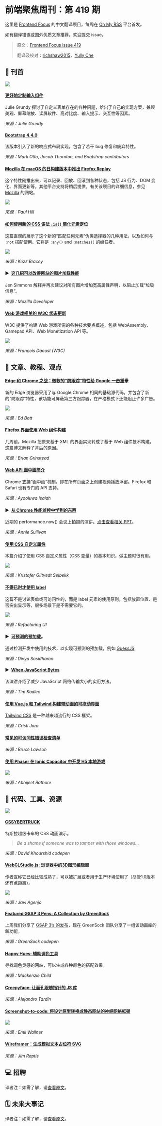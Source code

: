 # 前端聚焦周刊：第 419 期

这里是 [Frontend Focus](https://frontendfoc.us/latest) 的中文翻译项目，每周在 [Oh My RSS](https://ohmyrss.com/?fef) 平台首发。

如有翻译错误或国外优质文章推荐，欢迎提交 issue。

> 原文：[Frontend Focus issue 419](https://frontendfoc.us/issues/419)
> 
> 翻译及校对：[richshaw2015](https://github.com/richshaw2015)，[Yully Che](https://github.com/chechebecomestrong)

## 🚀 刊首

[![](https://res.cloudinary.com/cpress/image/upload/w_1280,e_sharpen:60/ct0dxrbrzqq69x1yorsa.jpg)](https://frontendfoc.us/link/80784/rss)

#### [更好地定制输入组件](https://frontendfoc.us/link/80784/rss "24ways.org")

Julie Grundy 探讨了自定义表单存在的各种问题，给出了自己的实现方案，兼顾美观、屏幕缩放、读屏软件、高对比度、输入提示、交互性等因素。

*来源：Julie Grundy*

#### [Bootstrap 4.4.0](https://frontendfoc.us/link/80725/rss "blog.getbootstrap.com")

该版本引入了新的响应式布局实现，包含了若干 bug 修复和废弃特性。

*来源：Mark Otto, Jacob Thornton, and Bootstrap contributors*

#### [Mozilla 在 macOS 的日构建版本中推出 Firefox Replay](https://frontendfoc.us/link/80726/rss "www.neowin.net")

这个特性刚推出来，可以记录、回放、回滚到各种状态，包括 JS 行为、DOM 变化、界面更新等。其他平台支持将稍后提供。有关该项目的详细信息，参见 [Mozilla](https://frontendfoc.us/link/80727/rss) 的网站。

![](https://cdn.neow.in/news/images/uploaded/2019/11/1574963979_hero-replay_story.jpg)

*来源：Paul Hill*

#### [如何使用新的 CSS 语法 `:is()` 简化元素定位](https://frontendfoc.us/link/80728/rss "webdesign.tutsplus.com")

这篇直观的展示了这个新的“匹配任何元素”伪类选择器的几种用法，以及如何与 `:not` 搭配使用。它将是 `:any()` and `:matches()` 的继任者。

![](https://cms-assets.tutsplus.com/uploads/users/30/posts/34223/image/is.jpg)

*来源：Kezz Bracey*

#### ▶  [这几招可以改善网站的图片加载性能](https://frontendfoc.us/link/80730/rss "www.youtube.com")

Jen Simmons 解释并再次建议对所有图片增加宽高属性声明，以阻止加载“垃圾信息”。

*来源：Mozilla Developer*

#### [Web 游戏相关的 W3C 状态更新](https://frontendfoc.us/link/80729/rss "www.w3.org")

W3C 提供了构建 Web 游戏所需的各种技术要点概述，包括 WebAssembly、Gamepad API、Web Monetization API 等。

![](https://www.w3.org/2018/12/games-workshop/media/webgames-thin-sm.jpg)

*来源：François Daoust (W3C)*

## 📙 文章、教程、观点

#### [Edge 和 Chrome 之战：微软的“防跟踪”特性给 Google 一击重拳](https://frontendfoc.us/link/80734/rss "www.zdnet.com")

新的 Edge 浏览器采用了与 Google Chrome 相同的基础源代码，并包含了新的“防跟踪”特性，该功能可屏蔽第三方跟踪器，在严格模式下还能阻止许多广告。

![](https://zdnet1.cbsistatic.com/hub/i/2019/11/22/0aa63385-3065-4979-9a06-74ce7a869135/tracking-prevention-details-per-site.jpg)

*来源：Ed Bott*

#### [Firefox 界面使用 Web 组件构建](https://frontendfoc.us/link/80735/rss "briangrinstead.com")

几周前，Mozilla 把原来基于 XML 的界面实现转成了基于 Web 组件技术构建。这篇博文解释了背后的原因。

*来源：Brian Grinstead*

#### [Web API 画中画简介](https://frontendfoc.us/link/80736/rss "css-tricks.com")

Chrome [支持](https://frontendfoc.us/link/80737/rss)“画中画”机制，即在所有页面之上创建视频播放浮窗。Firefox 和 Safari 也有专门的 API 支持。

*来源：Ayooluwa Isaiah*

#### ▶  [从 Chrome 性能监控中学到的东西](https://frontendfoc.us/link/80739/rss "www.youtube.com")

近期的 performance.now() 会议上拍摄的演讲。[点击查看相关 PPT](https://frontendfoc.us/link/80740/rss)。

*来源：Annie Sullivan*

#### [使用 CSS 自定义属性](https://frontendfoc.us/link/80785/rss "css.christmas")

本篇介绍了使用 CSS 自定义属性（CSS 变量）的基本知识，做主题时很有用。

![](https://images.unsplash.com/photo-1503387837-b154d5074bd2?w=1226&h=400&fit=crop&crop=edges)

*来源：Kristofer Giltvedt Selbekk*

#### [不得已时才使用 label](https://frontendfoc.us/link/80741/rss "refactoringui.com")

这篇不是讨论表单或可访问性的，而是 label 元素的使用原则，包括放置位置、是否突出显示等，很多场景下是不需要它的。

![](https://refactoring-ui.nyc3.cdn.digitaloceanspaces.com/previews/labels-are-a-last-resort-01.png)

*来源：Refactoring UI*

#### ▶  [可预测的预加载](https://frontendfoc.us/link/80742/rss "www.youtube.com")。

通过检测开发中使用的技术，以实现可预测的预加载，例如 [GuessJS](https://frontendfoc.us/link/80743/rss)

*来源：Divya Sasidharan*

#### ▶  [When JavaScript Bytes](https://frontendfoc.us/link/80744/rss "www.youtube.com")

该演讲介绍了减少 JavaScript 网络传输大小的实用方法。

*来源：Tim Kadlec*

#### [使用 Vue.js 和 Tailwind 构建带动画的可拖动界面](https://frontendfoc.us/link/80745/rss "www.binarcode.com")

[Tailwind CSS](https://frontendfoc.us/link/80746/rss) 是一种越来越流行的 CSS 框架。

*来源：Cristi Jora*

#### [常见的可访问性错误检查清单](https://frontendfoc.us/link/80748/rss "www.brucelawson.co.uk")

*来源：Bruce Lawson*

#### [使用 Phaser 在 Ionic Capacitor 中开发 H5 本地游戏](https://frontendfoc.us/link/80749/rss "medium.com")

![](https://miro.medium.com/max/660/1*M-P_SP8Pg1rWrdGb1HhE_Q.gif)

*来源：Abhijeet Rathore*

## 🔧 代码、工具、资源

[![](https://res.cloudinary.com/cpress/image/upload/w_1280,e_sharpen:60/v1575295325/jgavzhqfaxc3f54fkovu.png)](https://frontendfoc.us/link/80750/rss)

#### [CSSYBERTRUCK](https://frontendfoc.us/link/80750/rss "codepen.io")

特斯拉超级卡车的 CSS 动画演示。
> _Be a shame if someone was to tamper with those windows..._

*来源：David Khourshid codepen*

#### [WebGLStudio.js: 浏览器中的3D图形编辑器](https://frontendfoc.us/link/80751/rss "github.com")

作者宣称它已经比较成熟了，可以被扩展或者用于生产环境使用了（尽管1.0版本还有点距离）。

![](https://github.com/jagenjo/webglstudio.js/raw/master/press/images/interface.jpg)

*来源：Javi Agenjo*

#### [Featured GSAP 3 Pens: A Collection by GreenSock](https://frontendfoc.us/link/80752/rss "codepen.io")

上周我们分享了 [GSAP 3’s 的发布](https://frontendfoc.us/link/80753/rss)，现在 GreenSock 团队分享了一组该动画库的新功能。

*来源：GreenSock codepen*

#### [Happy Hues: 辅助调色工具](https://frontendfoc.us/link/80754/rss "www.happyhues.co")

寻找调色灵感的网站，可以生成各种颜色的搭配效果。

*来源：Mackenzie Child*

#### [Creepyface: 让面孔跟随指针的 JS 库](https://frontendfoc.us/link/80755/rss "creepyface.io")

*来源：Alejandro Tardín*

#### [Screenshot-to-code: 将设计原型转换成静态网站的神经网络框架](https://frontendfoc.us/link/80756/rss "github.com")

![](https://camo.githubusercontent.com/7aee7deacf38b8f9a2a230da4efbd96a96840b83/68747470733a2f2f692e696d6775722e636f6d2f4c446d6f4c4c562e706e67)

*来源：Emil Wallner*

#### [Wireframer：生成模拟文本占位符 SVG](https://frontendfoc.us/link/80757/rss "wireframer.netlify.com")

*来源：Jim Raptis*

## 💻 招聘

译者注：如需了解，请[查看原文](https://frontendfoc.us/issues/419)。

## 🗓 未来大事记

译者注：如需了解，请[查看原文](https://frontendfoc.us/issues/419)。

